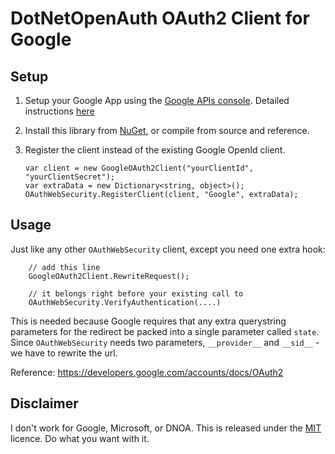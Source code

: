 DotNetOpenAuth OAuth2 Client for Google
======================================

## Setup

 1. Setup your Google App using the [Google APIs console](https://code.google.com/apis/console).
    Detailed instructions [here](http://ben.onfabrik.com/posts/oauth-providers#google)

 2. Install this library from [NuGet](https://nuget.org/packages/DotNetOpenAuth.GoogleOAuth2), or compile from source and reference.

 3. Register the client instead of the existing Google OpenId client.

        var client = new GoogleOAuth2Client("yourClientId", "yourClientSecret");
        var extraData = new Dictionary<string, object>();
        OAuthWebSecurity.RegisterClient(client, "Google", extraData);

## Usage

Just like any other `OAuthWebSecurity` client, except you need one extra hook:

        // add this line
        GoogleOAuth2Client.RewriteRequest();

        // it belongs right before your existing call to
        OAuthWebSecurity.VerifyAuthentication(....)

This is needed because Google requires that any extra querystring parameters for the
redirect be packed into a single parameter called `state`.  Since `OAuthWebSecurity` needs
two parameters, `__provider__` and `__sid__` - we have to rewrite the url.

Reference: https://developers.google.com/accounts/docs/OAuth2


## Disclaimer

I don't work for Google, Microsoft, or DNOA.  This is released under the [MIT](LICENCE.txt) licence.  Do what you want with it.
